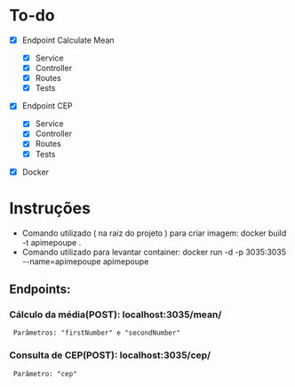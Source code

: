 # To-do

- [x] Endpoint Calculate Mean
  - [x] Service
  - [x] Controller
  - [x] Routes
  - [x] Tests
- [x] Endpoint CEP
  - [x] Service
  - [x] Controller
  - [x] Routes
  - [x] Tests
- [x] Docker


# Instruções

- Comando utilizado ( na raiz do projeto ) para criar imagem: docker build -t apimepoupe .
- Comando utilizado para levantar container: docker run -d -p 3035:3035 --name=apimepoupe apimepoupe

## Endpoints:

###  Cálculo da média(POST): localhost:3035/mean/ 
     Parâmetros: "firstNumber" e "secondNumber"
###  Consulta de CEP(POST): localhost:3035/cep/
     Parâmetro: "cep"
